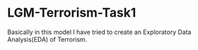 # LGM-Terrorism-Task1
Basically in this model I have tried to create an Exploratory Data Analysis(EDA) of Terrorism.
